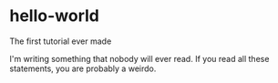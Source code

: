 # hello-world
The first tutorial ever made

I'm writing something that nobody will ever read.
If you read all these statements, you are probably a weirdo.
